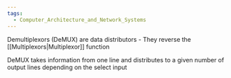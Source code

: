 ```yaml
---
tags:
  - Computer_Architecture_and_Network_Systems
---
```

Demultiplexors (DeMUX) are data distributors - They reverse the [[Multiplexors|Multiplexor]] function

DeMUX takes information from one line and distributes to a given number of output lines depending on the select input